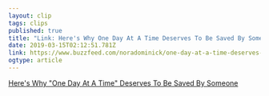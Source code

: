 ```yaml
---
layout: clip 
tags: clips 
published: true 
title: "Link: Here's Why One Day At A Time Deserves To Be Saved By Someone" 
date: 2019-03-15T02:12:51.781Z 
link: https://www.buzzfeed.com/noradominick/one-day-at-a-time-deserves-to-be-saved 
ogtype: article 
---
```


[Here's Why "One Day At A Time" Deserves To Be Saved By Someone](https://www.buzzfeed.com/noradominick/one-day-at-a-time-deserves-to-be-saved) 

